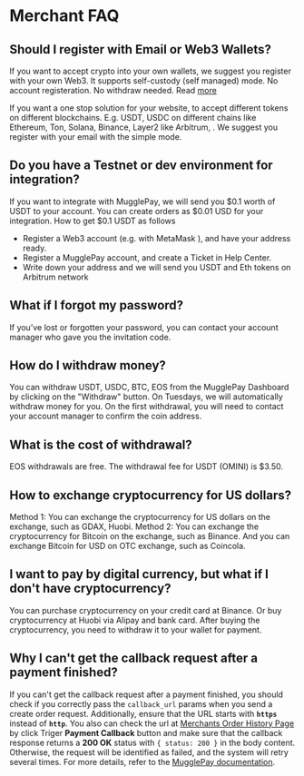 # Merchant FAQ

## Should I register with Email or Web3 Wallets?

If you want to accept crypto into your own wallets, we suggest you register with your own Web3. It supports self-custody (self managed) mode. No account registeration. No withdraw needed. Read [more](https://docs.mugglepay.com/self-managed-non-custodian)

If you want a one stop solution for your website, to accept different tokens on different blockchains. E.g. USDT, USDC on different chains like Ethereum, Ton, Solana, Binance, Layer2 like Arbitrum, . We suggest you register with your email with the simple mode.

## Do you have a Testnet or dev environment for integration?

If you want to integrate with MugglePay, we will send you $0.1 worth of USDT to your account. You can create orders as $0.01 USD for your integration. How to get $0.1 USDT as follows

* Register a Web3 account (e.g. with MetaMask ), and have your address ready.
* Register a MugglePay account, and create a Ticket in Help Center.
* Write down your  address and we will send you USDT and Eth tokens on Arbitrum network&#x20;

## What if I forgot my password?

If you’ve lost or forgotten your password, you can contact your account manager who gave you the invitation code.

## How do I withdraw money?

You can withdraw USDT, USDC, BTC, EOS from the MugglePay Dashboard by clicking on the "Withdraw" button. On Tuesdays, we will automatically withdraw money for you. On the first withdrawal, you will need to contact your account manager to confirm the coin address.

## What is the cost of withdrawal?

EOS withdrawals are free. The withdrawal fee for USDT (OMINI) is $3.50.

## How to exchange cryptocurrency for US dollars?

Method 1: You can exchange the cryptocurrency for US dollars on the exchange, such as GDAX, Huobi. Method 2: You can exchange the cryptocurrency for Bitcoin on the exchange, such as Binance. And you can exchange Bitcoin for USD on OTC exchange, such as Coincola.

## I want to pay by digital currency, but what if I don't have cryptocurrency?

You can purchase cryptocurrency on your credit card at Binance. Or buy cryptocurrency at Huobi via Alipay and bank card. After buying the cryptocurrency, you need to withdraw it to your wallet for payment.

## Why I can't get the callback request after a payment finished?

If you can't get the callback request after a payment finished, you should check if you correctly pass the `callback_url` params when you send a create order request. Additionally, ensure that the URL starts with **`https`** instead of **`http`**. You also can check the url at [Merchants Order History Page](https://merchants.mugglepay.com/transactions/orders) by click Triger **Payment Callback** button and make sure that the callback response returns a **200 OK** status with `{ status: 200 }` in the body content. Otherwise, the request will be identified as failed, and the system will retry several times. For more details, refer to the [MugglePay documentation](https://docs.mugglepay.com/order/paymentcallback).
